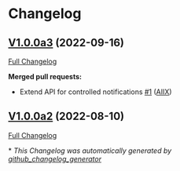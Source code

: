 # Changelog

## [V1.0.0a3](https://github.com/OpenVoiceOS/ovos-PHAL-plugin-notification-widgets/tree/V1.0.0a3) (2022-09-16)

[Full Changelog](https://github.com/OpenVoiceOS/ovos-PHAL-plugin-notification-widgets/compare/V1.0.0a2...V1.0.0a3)

**Merged pull requests:**

- Extend API for controlled notifications [\#1](https://github.com/OpenVoiceOS/ovos-PHAL-plugin-notification-widgets/pull/1) ([AIIX](https://github.com/AIIX))

## [V1.0.0a2](https://github.com/OpenVoiceOS/ovos-PHAL-plugin-notification-widgets/tree/V1.0.0a2) (2022-08-10)

[Full Changelog](https://github.com/OpenVoiceOS/ovos-PHAL-plugin-notification-widgets/compare/01f4b95d1656c88be01f7a61068cc7577438e077...V1.0.0a2)



\* *This Changelog was automatically generated by [github_changelog_generator](https://github.com/github-changelog-generator/github-changelog-generator)*
